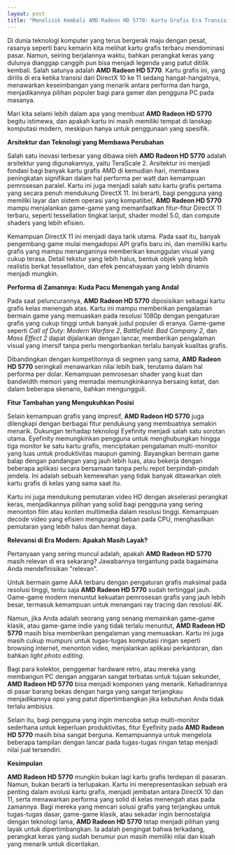 ```yaml
---
layout: post
title: "Menelisik Kembali AMD Radeon HD 5770: Kartu Grafis Era Transisi yang Masih Relevan"
---
```


Di dunia teknologi komputer yang terus bergerak maju dengan pesat, rasanya seperti baru kemarin kita melihat kartu grafis terbaru mendominasi pasar. Namun, seiring berjalannya waktu, bahkan perangkat keras yang dulunya dianggap canggih pun bisa menjadi legenda yang patut ditilik kembali. Salah satunya adalah **AMD Radeon HD 5770**. Kartu grafis ini, yang dirilis di era ketika transisi dari DirectX 10 ke 11 sedang hangat-hangatnya, menawarkan keseimbangan yang menarik antara performa dan harga, menjadikannya pilihan populer bagi para gamer dan pengguna PC pada masanya.

Mari kita selami lebih dalam apa yang membuat **AMD Radeon HD 5770** begitu istimewa, dan apakah kartu ini masih memiliki tempat di lanskap komputasi modern, meskipun hanya untuk penggunaan yang spesifik.

**Arsitektur dan Teknologi yang Membawa Perubahan**

Salah satu inovasi terbesar yang dibawa oleh **AMD Radeon HD 5770** adalah arsitektur yang digunakannya, yaitu TeraScale 2. Arsitektur ini menjadi fondasi bagi banyak kartu grafis AMD di kemudian hari, membawa peningkatan signifikan dalam hal performa per watt dan kemampuan pemrosesan paralel. Kartu ini juga menjadi salah satu kartu grafis pertama yang secara penuh mendukung DirectX 11. Ini berarti, bagi pengguna yang memiliki layar dan sistem operasi yang kompatibel, **AMD Radeon HD 5770** mampu menjalankan game-game yang memanfaatkan fitur-fitur DirectX 11 terbaru, seperti tessellation tingkat lanjut, shader model 5.0, dan compute shaders yang lebih efisien.

Kemampuan DirectX 11 ini menjadi daya tarik utama. Pada saat itu, banyak pengembang game mulai mengadopsi API grafis baru ini, dan memiliki kartu grafis yang mampu menanganinya memberikan keunggulan visual yang cukup terasa. Detail tekstur yang lebih halus, bentuk objek yang lebih realistis berkat tessellation, dan efek pencahayaan yang lebih dinamis menjadi mungkin.

**Performa di Zamannya: Kuda Pacu Menengah yang Andal**

Pada saat peluncurannya, **AMD Radeon HD 5770** diposisikan sebagai kartu grafis kelas menengah atas. Kartu ini mampu memberikan pengalaman bermain game yang memuaskan pada resolusi 1080p dengan pengaturan grafis yang cukup tinggi untuk banyak judul populer di eranya. Game-game seperti *Call of Duty: Modern Warfare 2*, *Battlefield: Bad Company 2*, dan *Mass Effect 2* dapat dijalankan dengan lancar, memberikan pengalaman visual yang imersif tanpa perlu mengorbankan terlalu banyak kualitas grafis.

Dibandingkan dengan kompetitornya di segmen yang sama, **AMD Radeon HD 5770** seringkali menawarkan nilai lebih baik, terutama dalam hal performa per dolar. Kemampuan pemrosesan shader yang kuat dan bandwidth memori yang memadai memungkinkannya bersaing ketat, dan dalam beberapa skenario, bahkan mengungguli.

**Fitur Tambahan yang Mengukuhkan Posisi**

Selain kemampuan grafis yang impresif, **AMD Radeon HD 5770** juga dilengkapi dengan berbagai fitur pendukung yang membuatnya semakin menarik. Dukungan terhadap teknologi Eyefinity menjadi salah satu sorotan utama. Eyefinity memungkinkan pengguna untuk menghubungkan hingga tiga monitor ke satu kartu grafis, menciptakan pengalaman multi-monitor yang luas untuk produktivitas maupun gaming. Bayangkan bermain game balap dengan pandangan yang jauh lebih luas, atau bekerja dengan beberapa aplikasi secara bersamaan tanpa perlu repot berpindah-pindah jendela. Ini adalah sebuah kemewahan yang tidak banyak ditawarkan oleh kartu grafis di kelas yang sama saat itu.

Kartu ini juga mendukung pemutaran video HD dengan akselerasi perangkat keras, menjadikannya pilihan yang solid bagi pengguna yang sering menonton film atau konten multimedia dalam resolusi tinggi. Kemampuan decode video yang efisien mengurangi beban pada CPU, menghasilkan pemutaran yang lebih halus dan hemat daya.

**Relevansi di Era Modern: Apakah Masih Layak?**

Pertanyaan yang sering muncul adalah, apakah **AMD Radeon HD 5770** masih relevan di era sekarang? Jawabannya tergantung pada bagaimana Anda mendefinisikan "relevan".

Untuk bermain game AAA terbaru dengan pengaturan grafis maksimal pada resolusi tinggi, tentu saja **AMD Radeon HD 5770** sudah tertinggal jauh. Game-game modern menuntut kekuatan pemrosesan grafis yang jauh lebih besar, termasuk kemampuan untuk menangani ray tracing dan resolusi 4K.

Namun, jika Anda adalah seorang yang senang memainkan game-game klasik, atau game-game indie yang tidak terlalu menuntut, **AMD Radeon HD 5770** masih bisa memberikan pengalaman yang memuaskan. Kartu ini juga masih cukup mumpuni untuk tugas-tugas komputasi ringan seperti browsing internet, menonton video, menjalankan aplikasi perkantoran, dan bahkan *light photo editing*.

Bagi para kolektor, penggemar hardware retro, atau mereka yang membangun PC dengan anggaran sangat terbatas untuk tujuan sekunder, **AMD Radeon HD 5770** bisa menjadi komponen yang menarik. Kehadirannya di pasar barang bekas dengan harga yang sangat terjangkau menjadikannya opsi yang patut dipertimbangkan jika kebutuhan Anda tidak terlalu ambisius.

Selain itu, bagi pengguna yang ingin mencoba setup multi-monitor sederhana untuk keperluan produktivitas, fitur Eyefinity pada **AMD Radeon HD 5770** masih bisa sangat berguna. Kemampuannya untuk mengelola beberapa tampilan dengan lancar pada tugas-tugas ringan tetap menjadi nilai jual tersendiri.

**Kesimpulan**

**AMD Radeon HD 5770** mungkin bukan lagi kartu grafis terdepan di pasaran. Namun, bukan berarti ia terlupakan. Kartu ini merepresentasikan sebuah era penting dalam evolusi kartu grafis, menjadi jembatan antara DirectX 10 dan 11, serta menawarkan performa yang solid di kelas menengah atas pada zamannya. Bagi mereka yang mencari solusi grafis yang terjangkau untuk tugas-tugas dasar, game-game klasik, atau sekadar ingin bernostalgia dengan teknologi lama, **AMD Radeon HD 5770** tetap menjadi pilihan yang layak untuk dipertimbangkan. Ia adalah pengingat bahwa terkadang, perangkat keras yang sudah berumur pun masih memiliki nilai dan kisah yang menarik untuk diceritakan.
